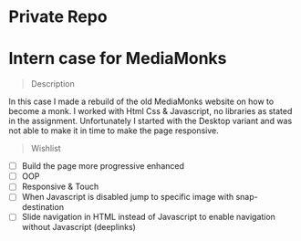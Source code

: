 # Private Repo

# Intern case for MediaMonks

> Description

In this case I made a rebuild of the old MediaMonks website on how to become a monk.
I worked with Html Css & Javascript, no libraries as stated in the assignment. Unfortunately I started with the Desktop variant
and was not able to make it in time to make the page responsive.

> Wishlist

* [ ] Build the page more progressive enhanced
* [ ] OOP
* [ ] Responsive & Touch
* [ ] When Javascript is disabled jump to specific image with snap-destination
* [ ] Slide navigation in HTML instead of Javascript to enable navigation without Javascript (deeplinks)
